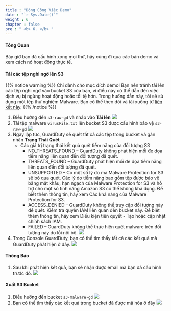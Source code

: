 ```yaml
---
title : "Dòng Công Việc Demo"
date : "`r Sys.Date()`"
weight : 6
chapter : false
pre : " <b> 6. </b> "
---
```


#### Tổng Quan
Bây giờ bạn đã cấu hình xong mọi thứ, hãy cùng đi qua các bản demo và xem cách nó hoạt động thực tế.

#### Tải các tệp nghi ngờ lên S3
{{% notice warning %}}
Chỉ dành cho mục đích demo! Bạn nên tránh tải lên các tệp nghi ngờ vào bucket S3 của bạn, vì điều này có thể dẫn đến việc dịch vụ bị ngừng hoạt động hoặc tồi tệ hơn. Trong hướng dẫn này, tôi sẽ sử dụng một tệp thử nghiệm Malware. Bạn có thể theo dõi và tải xuống từ [liên kết này](https://www.eicar.org/download-anti-malware-testfile/#top).
{{% /notice %}}

1. Điều hướng đến ```s3-raw-gd``` và nhấp vào **Tải lên** 
![](/images/6.Demo/1.jpg?width=60pc)
2. Tải tệp malware ```virusFile.txt``` lên bucket S3 được cấu hình bảo vệ ```s3-raw-gd```
![](/images/6.Demo/2.jpg?width=60pc)
3. Ngay lập tức, GuardDuty sẽ quét tất cả các tệp trong bucket và gán nhãn **Trạng Thái Quét**
   - Các giá trị trạng thái kết quả quét tiềm năng của đối tượng S3
     + NO_THREATS_FOUND – GuardDuty không phát hiện mối đe dọa tiềm năng liên quan đến đối tượng đã quét.
     + THREATS_FOUND – GuardDuty phát hiện mối đe dọa tiềm năng liên quan đến đối tượng đã quét.
     + UNSUPPORTED – Có một số lý do mà Malware Protection for S3 sẽ bỏ qua quét. Các lý do tiềm năng bao gồm tệp được bảo vệ bằng mật khẩu, hạn ngạch của Malware Protection for S3 và hỗ trợ cho một số tính năng Amazon S3 có thể không khả dụng. Để biết thêm thông tin, hãy xem Các khả năng của Malware Protection for S3.
     + ACCESS_DENIED – GuardDuty không thể truy cập đối tượng này để quét. Kiểm tra quyền IAM liên quan đến bucket này. Để biết thêm thông tin, hãy xem Điều kiện tiên quyết - Tạo hoặc cập nhật chính sách IAM.
     + FAILED – GuardDuty không thể thực hiện quét malware trên đối tượng này do lỗi nội bộ.
![](/images/6.Demo/3.jpg?width=60pc)
4. Trong Console GuardDuty, bạn có thể tìm thấy tất cả các kết quả mà GuardDuty phát hiện ở đây.
![](/images/6.Demo/4.jpg?width=60pc)

#### Thông Báo
1. Sau khi phát hiện kết quả, bạn sẽ nhận được email mà bạn đã cấu hình trước đó.
![](/images/6.Demo/5.jpg?width=60pc)

#### Xuất S3 Bucket 
1. Điều hướng đến bucket ```s3-malware-gd```
![](/images/6.Demo/6.jpg?width=60pc)
2. Bạn có thể tìm thấy các kết quả trong bucket đã được mã hóa ở đây
![](/images/6.Demo/7.jpg?width=60pc)
